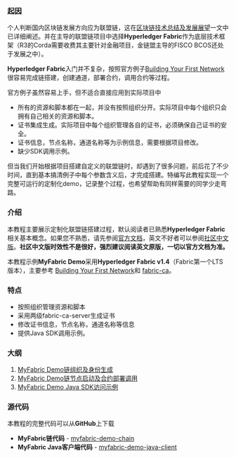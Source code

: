 ### 起因

个人判断国内区块链发展方向应为联盟链，这在[区块链技术总结及发展展望](https://github.com/57blocks/blockchain-articles/blob/master/docs/%E5%8C%BA%E5%9D%97%E9%93%BE%E7%A0%94%E7%A9%B6%E5%88%86%E6%9E%90/%E5%8C%BA%E5%9D%97%E9%93%BE%E6%8A%80%E6%9C%AF%E6%80%BB%E7%BB%93%E5%8F%8A%E5%8F%91%E5%B1%95%E5%B1%95%E6%9C%9B.md）)一文中已详细阐述。并在主导的联盟链项目中选择**Hyperledger Fabric**作为底层技术框架（R3的Corda需要收费其主要针对金融项目，金链盟主导的FISCO BCOS还处于发展之中）。

**Hyperledger Fabric**入门并不复杂，按照官方例子[Building Your First Network](https://hyperledger-fabric.readthedocs.io/en/release-1.4/build_network.html)很容易完成链搭建，创建通道，部署合约，调用合约等过程。

官方例子虽然容易上手，但不适合直接应用到实际项目中

- 所有的资源和脚本都在一起，并没有按照组织分开。实际项目中每个组织只会拥有自己相关的资源和脚本。
- 证书集成生成。实际项目中每个组织管理各自的证书，必须确保自己证书的安全。
- 证书信息，节点名称，通道名称等为示例信息，需要根据项目修改。
- 缺少SDK调用示例。

但当我们开始根据项目搭建自定义的联盟链时，却遇到了很多问题，前后花了不少时间，直到基本搞清例子中每个参数含义后，才完成搭建。特编写此教程实现一个完整可运行的定制化demo，记录整个过程，也希望帮助有同样需要的同学少走弯路。

### 介绍

本教程主要展示定制化联盟链搭建过程，默认阅读者已熟悉**Hyperledger Fabric**相关基本概念。如果您不熟悉，请先参阅[官方文档](https://hyperledger-fabric.readthedocs.io/en/release-1.4/key_concepts.html)，英文不好者可以参阅[社区中文版](https://hyperledgercn.github.io/hyperledgerDocs/)。**社区中文版时效性不是很好，强烈建议阅读英文原版，一切以官方文档为准。**

本教程示例**MyFabric Demo**采用**Hyperledger Fabric v1.4**（Fabric第一个LTS版本），主要参考 [Building Your First Network](https://hyperledger-fabric.readthedocs.io/en/release-1.4/build_network.html)和 [fabric-ca](https://github.com/hyperledger/fabric-samples/tree/release-1.3/fabric-ca)。

### 特点

- 按照组织管理资源和脚本
- 采用两级fabric-ca-server生成证书
- 修改证书信息，节点名称，通道名称等信息
- 提供Java SDK调用示例。

### 大纲

1. [MyFabric Demo链组织及身份生成](https://github.com/57blocks/blockchain-articles/blob/master/docs/Hyperledger%20Fabric%E5%BC%80%E5%8F%91/MyFabric%20Demo%E9%93%BE%E7%BB%84%E7%BB%87%E5%8F%8A%E8%BA%AB%E4%BB%BD%E7%94%9F%E6%88%90.md)
2. [MyFabric Demo链节点启动及合约部署调用](https://github.com/57blocks/blockchain-articles/blob/master/docs/Hyperledger%20Fabric%E5%BC%80%E5%8F%91/MyFabric%20Demo%E9%93%BE%E8%8A%82%E7%82%B9%E5%90%AF%E5%8A%A8%E5%8F%8A%E5%90%88%E7%BA%A6%E9%83%A8%E7%BD%B2%E8%B0%83%E7%94%A8.md)
3. [MyFabric Demo Java SDK访问示例](https://github.com/57blocks/blockchain-articles/blob/master/docs/Hyperledger%20Fabric%E5%BC%80%E5%8F%91/MyFabric%20Demo%20Java%20SDK%E8%AE%BF%E9%97%AE%E7%A4%BA%E4%BE%8B.md)

### 源代码
本教程的完整代码可以从**GitHub**上下载
- **MyFabric链代码** - [myfabric-demo-chain](https://github.com/fftt2017/myfabric-demo-chain)
- **MyFabric Java客户端代码** - [myfabric-demo-java-client](https://github.com/fftt2017/myfabric-demo-java-client)






